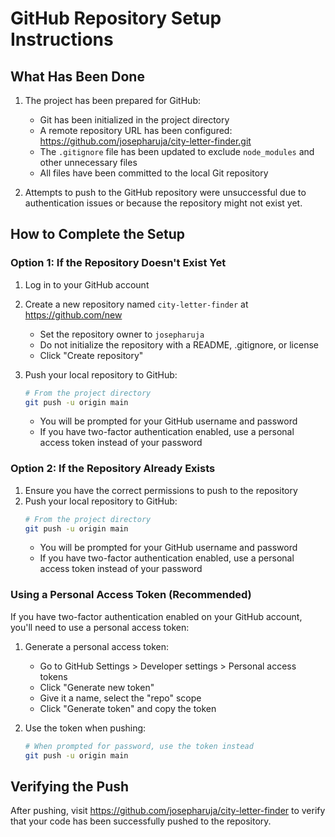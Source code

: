 # GitHub Repository Setup Instructions

## What Has Been Done

1. The project has been prepared for GitHub:
   - Git has been initialized in the project directory
   - A remote repository URL has been configured: https://github.com/josepharuja/city-letter-finder.git
   - The `.gitignore` file has been updated to exclude `node_modules` and other unnecessary files
   - All files have been committed to the local Git repository

2. Attempts to push to the GitHub repository were unsuccessful due to authentication issues or because the repository might not exist yet.

## How to Complete the Setup

### Option 1: If the Repository Doesn't Exist Yet

1. Log in to your GitHub account
2. Create a new repository named `city-letter-finder` at https://github.com/new
   - Set the repository owner to `josepharuja`
   - Do not initialize the repository with a README, .gitignore, or license
   - Click "Create repository"

3. Push your local repository to GitHub:
   ```bash
   # From the project directory
   git push -u origin main
   ```
   - You will be prompted for your GitHub username and password
   - If you have two-factor authentication enabled, use a personal access token instead of your password

### Option 2: If the Repository Already Exists

1. Ensure you have the correct permissions to push to the repository
2. Push your local repository to GitHub:
   ```bash
   # From the project directory
   git push -u origin main
   ```
   - You will be prompted for your GitHub username and password
   - If you have two-factor authentication enabled, use a personal access token instead of your password

### Using a Personal Access Token (Recommended)

If you have two-factor authentication enabled on your GitHub account, you'll need to use a personal access token:

1. Generate a personal access token:
   - Go to GitHub Settings > Developer settings > Personal access tokens
   - Click "Generate new token"
   - Give it a name, select the "repo" scope
   - Click "Generate token" and copy the token

2. Use the token when pushing:
   ```bash
   # When prompted for password, use the token instead
   git push -u origin main
   ```

## Verifying the Push

After pushing, visit https://github.com/josepharuja/city-letter-finder to verify that your code has been successfully pushed to the repository.
